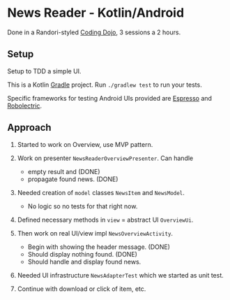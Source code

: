 # News Reader - Kotlin/Android

Done in a Randori-styled [Coding Dojo](http://codingdojo.org/WhatIsCodingDojo/), 
3 sessions a 2 hours.

## Setup

Setup to TDD a simple UI.

This is a Kotlin [Gradle](https://gradle.org/) project. Run `./gradlew test` to run your tests.

Specific frameworks for testing Android UIs provided are [Espresso](https://developer.android.com/training/testing/espresso) and [Robolectric](http://robolectric.org/).

## Approach

1. Started to work on Overview, use MVP pattern.

2. Work on presenter `NewsReaderOverviewPresenter`. Can handle

   - empty result and (DONE)
   - propagate found news. (DONE)

3. Needed creation of `model` classes `NewsItem` and `NewsModel`.

   - No logic so no tests for that right now.

4. Defined necessary methods in `view` = abstract UI `OverviewUi`.
5. Then work on real UI/view impl `NewsOverviewActivity`.

   - Begin with showing the header message. (DONE)
   - Should display nothing found. (DONE)
   - Should handle and display found news.

6. Needed UI infrastructure `NewsAdapterTest` which we started as unit test.

7. Continue with download or click of item, etc.
